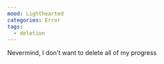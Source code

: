```yaml
---
mood: Lighthearted
categories: Error
tags:
  - deletion
---
```

Nevermind, I don't want to delete all of my progress